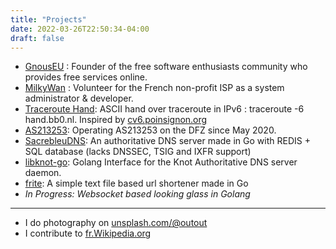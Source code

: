 ```yaml
---
title: "Projects"
date: 2022-03-26T22:50:34-04:00
draft: false
---
```


- [GnousEU](https://gnous.eu) : Founder of the free software enthusiasts community who provides free services online.
- [MilkyWan](https://milkywan.fr) : Volunteer for the French non-profit ISP as a system administrator & developer.
- [Traceroute Hand](https://news.ycombinator.com/item?id=28667935): ASCII hand over traceroute in IPv6 : traceroute -6 hand.bb0.nl. Inspired by [cv6.poinsignon.org](https://cv6.poinsignon.org/)
- [AS213253](https://network.enpls.org): Operating AS213253 on the DFZ since May 2020.
- [SacrebleuDNS](https://github.com/outout14/sacrebleu-dns): An authoritative DNS server made in Go with REDIS + SQL database (lacks DNSSEC, TSIG and IXFR support)
- [libknot-go](https://github.com/outout14/libknot): Golang Interface for the Knot Authoritative DNS server daemon.
- [frite](https://github.com/outout14/frite): A simple text file based url shortener made in Go
- _In Progress: Websocket based looking glass in Golang_

---

- I do photography on [unsplash.com/@outout](https://unsplash.com/@outout)
- I contribute to [fr.Wikipedia.org](https://fr.wikipedia.org/wiki/Sp%C3%A9cial:Contributions/Outout14)
